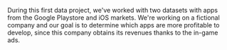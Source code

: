 During this first data project, we've worked with two datasets with apps from the Google Playstore and iOS markets. 
We're working on a fictional company and our goal is to determine which apps are more profitable to develop, since this company obtains its revenues thanks to the in-game ads. 
